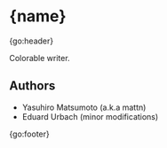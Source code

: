 # {name}

{go:header}

Colorable writer.

## Authors

* Yasuhiro Matsumoto (a.k.a mattn)
* Eduard Urbach (minor modifications)

{go:footer}
